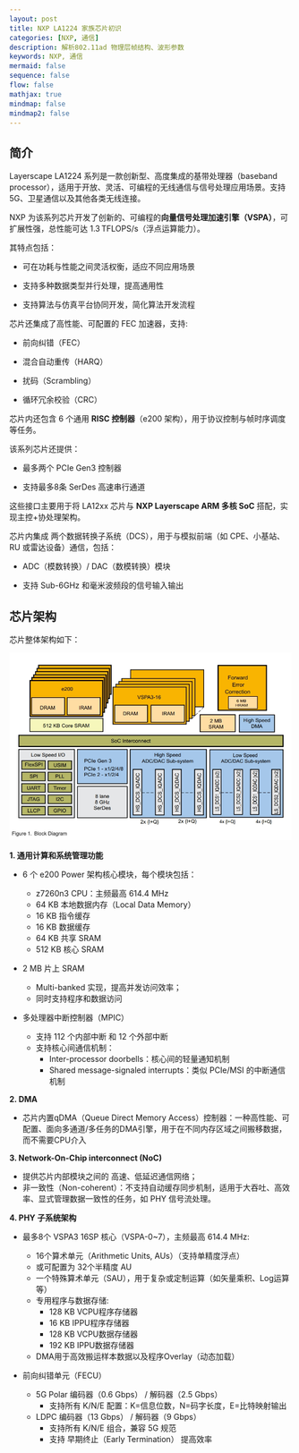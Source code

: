 ```yaml
---
layout: post
title: NXP LA1224 家族芯片初识
categories: [NXP, 通信]
description: 解析802.11ad 物理层帧结构、波形参数
keywords: NXP, 通信
mermaid: false
sequence: false
flow: false
mathjax: true
mindmap: false
mindmap2: false
---
```


## 简介

Layerscape LA1224 系列是一款创新型、高度集成的基带处理器（baseband processor），适用于开放、灵活、可编程的无线通信与信号处理应用场景。支持 5G、卫星通信以及其他各类无线连接。

NXP 为该系列芯片开发了创新的、可编程的**向量信号处理加速引擎（VSPA）**，可扩展性强，总性能可达 1.3 TFLOPS/s（浮点运算能力）。

其特点包括：

- 可在功耗与性能之间灵活权衡，适应不同应用场景

- 支持多种数据类型并行处理，提高通用性

- 支持算法与仿真平台协同开发，简化算法开发流程

芯片还集成了高性能、可配置的 FEC 加速器，支持:

- 前向纠错（FEC）

- 混合自动重传（HARQ）

- 扰码（Scrambling）

- 循环冗余校验（CRC） 

芯片内还包含 6 个通用 **RISC 控制器**（e200 架构），用于协议控制与帧时序调度等任务。

该系列芯片还提供：

- 最多两个 PCIe Gen3 控制器

- 支持最多8条 SerDes 高速串行通道

这些接口主要用于将 LA12xx 芯片与 **NXP Layerscape ARM 多核 SoC** 搭配，实现主控+协处理架构。

芯片内集成 两个数据转换子系统（DCS），用于与模拟前端（如 CPE、小基站、RU 或雷达设备）通信，包括：

- ADC（模数转换）/ DAC（数模转换）模块

- 支持 Sub-6GHz 和毫米波频段的信号输入输出

## 芯片架构

芯片整体架构如下：

![芯片整体架构](/images\2024-07-16-NXP\总体架构.png)

**1. 通用计算和系统管理功能**

- 6 个 e200 Power 架构核心模块，每个模块包括：
  - z7260n3 CPU：主频最高 614.4 MHz
  - 64 KB 本地数据内存（Local Data Memory）
  - 16 KB 指令缓存
  - 16 KB 数据缓存
  - 64 KB 共享 SRAM
  - 512 KB 核心 SRAM

- 2 MB 片上 SRAM
  - Multi-banked 实现，提高并发访问效率；
  - 同时支持程序和数据访问

- 多处理器中断控制器（MPIC）
  - 支持 112 个内部中断 和 12 个外部中断
  - 支持核心间通信机制：
    - Inter-processor doorbells：核心间的轻量通知机制
    - Shared message-signaled interrupts：类似 PCIe/MSI 的中断通信机制

**2. DMA**

- 芯片内置qDMA（Queue Direct Memory Access）控制器：一种高性能、可配置、面向多通道/多任务的DMA引擎，用于在不同内存区域之间搬移数据，而不需要CPU介入

**3. Network-On-Chip interconnect (NoC)**

- 提供芯片内部模块之间的 高速、低延迟通信网络；
- 非一致性（Non-coherent）：不支持自动缓存同步机制，适用于大吞吐、高效率、显式管理数据一致性的任务，如 PHY 信号流处理。

**4. PHY 子系统架构**

- 最多8个 VSPA3 16SP 核心（VSPA-0~7），主频最高 614.4 MHz:
  
  - 16个算术单元（Arithmetic Units, AUs）（支持单精度浮点）
  - 或可配置为 32个半精度 AU
  - 一个特殊算术单元（SAU），用于复杂或定制运算（如矢量乘积、Log运算等）
  - 专用程序与数据存储:
    - 128 KB VCPU程序存储器
    - 16 KB IPPU程序存储器
    - 128 KB VCPU数据存储器
    - 192 KB IPPU数据存储器
  - DMA用于高效搬运样本数据以及程序Overlay（动态加载）

- 前向纠错单元（FECU）

  - 5G Polar 编码器（0.6 Gbps） / 解码器（2.5 Gbps）
    - 支持所有 K/N/E 配置：K=信息位数，N=码字长度，E=比特映射输出
  - LDPC 编码器（13 Gbps） / 解码器（9 Gbps）
    - 支持所有 K/N/E 组合，兼容 5G 规范
    - 支持 早期终止（Early Termination） 提高效率
